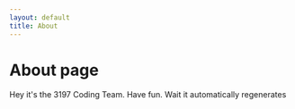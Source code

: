 ```yaml
---
layout: default
title: About
---
```

# About page

Hey it's the 3197 Coding Team. Have fun.
Wait it automatically regenerates
